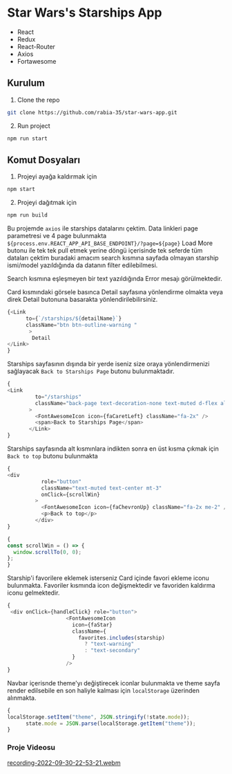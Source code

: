 # Star Wars's Starships App

* React
* Redux
* React-Router
* Axios
* Fortawesome

## Kurulum

1. Clone the repo

```sh
git clone https://github.com/rabia-35/star-wars-app.git
```

2. Run project

```sh
npm run start
```

## Komut Dosyaları

1. Projeyi ayağa kaldırmak için

```sh
npm start
```

2. Projeyi dağıtmak için

```sh
npm run build
```

 Bu projemde `axios` ile starships datalarını çektim. Data linkleri page parametresi ve 4 page bulunmakta `${process.env.REACT_APP_API_BASE_ENDPOINT}/?page=${page}` Load More butonu ile tek tek pull etmek yerine döngü içerisinde tek seferde tüm dataları çektim buradaki amacım search kısmına sayfada olmayan starship ismi/model yazıldığında da datanın filter edilebilmesi.
 
 Search kısmına eşleşmeyen bir text yazıldığında Error mesajı görülmektedir.
 
Card kısmındaki görsele basınca Detail sayfasına yönlendirme olmakta veya direk Detail butonuna basarakta yönlendirilebilirsiniz.

```javascript
{<Link
      to={`/starships/${detailName}`}
      className="btn btn-outline-warning "
       >
        Detail
</Link>
} 
```
 Starships sayfasının dışında bir yerde iseniz size oraya yönlendirmenizi sağlayacak `Back to Starships Page` butonu bulunmaktadır. 
 ```javascript
 {
 <Link
          to="/starships"
          className="back-page text-decoration-none text-muted d-flex align-items-center"
        >
          <FontAwesomeIcon icon={faCaretLeft} className="fa-2x" />
          <span>Back to Starships Page</span>
        </Link>
 }
 ```
 Starships sayfasında alt kısmınlara indikten sonra en üst kısma çıkmak için `Back to top` butonu bulunmakta
 ```javascript
 {
 <div
            role="button"
            className="text-muted text-center mt-3"
            onClick={scrollWin}
          >
            <FontAwesomeIcon icon={faChevronUp} className="fa-2x me-2" />
            <p>Back to top</p>
          </div>
 }
 ```
  ```javascript
 {
const scrollWin = () => {
    window.scrollTo(0, 0);
  };
 }
 ```
 Starship'i favorilere eklemek isterseniz Card içinde favori ekleme iconu bulunmakta. Favoriler kısmında icon değişmektedir ve favoriden kaldırma iconu gelmektedir. 
 ```javascript
 {
  <div onClick={handleClick} role="button">
                    <FontAwesomeIcon
                      icon={faStar}
                      className={
                        favorites.includes(starship)
                          ? "text-warning"
                          : "text-secondary"
                      }
                    />
 }
 ```   
 Navbar içerisnde theme'yı değiştirecek iconlar bulunmakta ve theme sayfa render edilsebile en son haliyle kalması için `localStorage` üzerinden alınmakta. 
```javascript
{
localStorage.setItem("theme", JSON.stringify(!state.mode));
      state.mode = JSON.parse(localStorage.getItem("theme"));
}
```

### Proje Videosu
[recording-2022-09-30-22-53-21.webm](https://user-images.githubusercontent.com/85495654/193346808-bebf9de0-ebba-4185-87c1-39048f545a17.webm)
